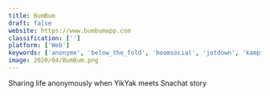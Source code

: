 ```yaml
---
title: BumBum
draft: false 
website: https://www.bumbumapp.com
classification: ['']
platform: ['Web']
keywords: ['anonyme', 'below_the_fold', 'boomsocial', 'jotdown', 'kampfire', 'localbrackets', 'lonely_together', 'lunch_together', 'nod', 'remote_stories', 'remote_tools', 'secret_so_far', 'startupopinions', 'stealthy:_secret_messenger', 'the_remote_life', 'wfh_best_practices', 'write.as']
image: 2020/04/BumBum.png
---
```

Sharing life anonymously when YikYak meets Snachat story